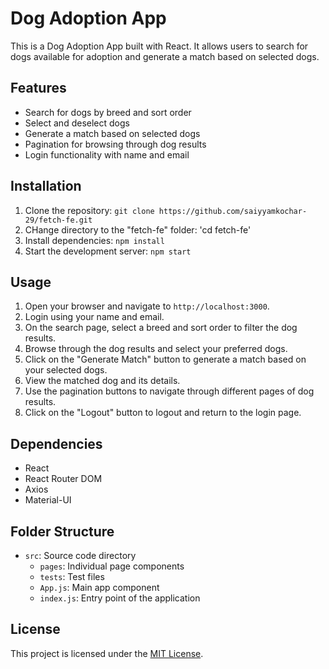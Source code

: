 # Dog Adoption App

This is a Dog Adoption App built with React. It allows users to search for dogs available for adoption and generate a match based on selected dogs.

## Features

- Search for dogs by breed and sort order
- Select and deselect dogs
- Generate a match based on selected dogs
- Pagination for browsing through dog results
- Login functionality with name and email

## Installation

1. Clone the repository: `git clone https://github.com/saiyyamkochar-29/fetch-fe.git`
2. CHange directory to the "fetch-fe" folder: 'cd fetch-fe'
3. Install dependencies: `npm install`
4. Start the development server: `npm start`

## Usage

1. Open your browser and navigate to `http://localhost:3000`.
2. Login using your name and email.
3. On the search page, select a breed and sort order to filter the dog results.
4. Browse through the dog results and select your preferred dogs.
5. Click on the "Generate Match" button to generate a match based on your selected dogs.
6. View the matched dog and its details.
7. Use the pagination buttons to navigate through different pages of dog results.
8. Click on the "Logout" button to logout and return to the login page.

## Dependencies

- React
- React Router DOM
- Axios
- Material-UI

## Folder Structure

- `src`: Source code directory
  - `pages`: Individual page components
  - `tests`: Test files
  - `App.js`: Main app component
  - `index.js`: Entry point of the application

## License

This project is licensed under the [MIT License](LICENSE).
